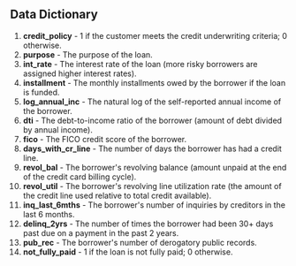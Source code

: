 ## **Data Dictionary**

1. **credit_policy**	- 1 if the customer meets the credit underwriting criteria; 0 otherwise.  
2. **purpose** - The purpose of the loan.  
3. **int_rate** - The interest rate of the loan (more risky borrowers are assigned higher interest rates).  
4. **installment** -	The monthly installments owed by the borrower if the loan is funded.  
5. **log_annual_inc** - The natural log of the self-reported annual income of the borrower.  
6. **dti** - The debt-to-income ratio of the borrower (amount of debt divided by annual income).  
7. **fico** - The FICO credit score of the borrower.  
8. **days_with_cr_line** - The number of days the borrower has had a credit line.  
9. **revol_bal** - The borrower's revolving balance (amount unpaid at the end of the credit card billing cycle).  
10. **revol_util** - The borrower's revolving line utilization rate (the amount of the credit line used relative to total credit available).  
11. **inq_last_6mths** - The borrower's number of inquiries by creditors in the last 6 months.  
12. **delinq_2yrs** - The number of times the borrower had been 30+ days past due on a payment in the past 2 years.  
13. **pub_rec** - The borrower's number of derogatory public records.  
14. **not_fully_paid** - 1 if the loan is not fully paid; 0 otherwise.  
